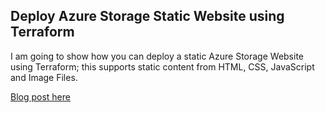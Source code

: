 ## Deploy Azure Storage Static Website using Terraform

I am going to show how you can deploy a static Azure Storage Website using Terraform; this supports static content from HTML, CSS, JavaScript and Image Files. 

[Blog post here](https://thomasthornton.cloud/2020/09/28/deploy-azure-storage-static-website-using-terraform/)
